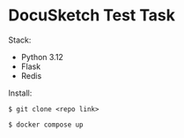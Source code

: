 # DocuSketch Test Task

Stack:
* Python 3.12
* Flask
* Redis

Install:

```$ git clone <repo link>```

```$ docker compose up```